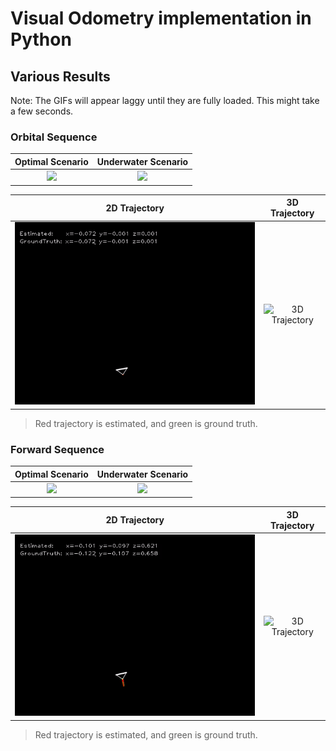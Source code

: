 # Visual Odometry implementation in Python

## Various Results
Note: The GIFs will appear laggy until they are fully loaded. This might take a few seconds.

### Orbital Sequence
Optimal Scenario  |  Underwater Scenario
:----------------:|:--------------------:
![](https://github.com/AROS-Vision-Group/Mono-VO/blob/main/gifs/traces_gt_orbit.gif?raw=true)  |  ![](https://github.com/AROS-Vision-Group/Mono-VO/blob/main/gifs/traces_uw_orbit.gif?raw=true)

2D Trajectory  |  3D Trajectory
:-------------:|:---------------:
![2D Trajectory](https://github.com/AROS-Vision-Group/Mono-VO/blob/main/gifs/2d_traj_orbit.gif?raw=true)  |  ![3D Trajectory](https://github.com/AROS-Vision-Group/Mono-VO/blob/main/gifs/3d_traj_orbit.gif?raw=true)
> Red trajectory is estimated, and green is ground truth.


### Forward Sequence
Optimal Scenario  |  Underwater Scenario
:----------------:|:--------------------:
![](https://github.com/AROS-Vision-Group/Mono-VO/blob/main/gifs/traces_gt.gif?raw=true)  |  ![](https://github.com/AROS-Vision-Group/Mono-VO/blob/main/gifs/traces_cycles.gif?raw=true)

2D Trajectory  |  3D Trajectory
:-------------:|:---------------:
![2D Trajectory](https://github.com/AROS-Vision-Group/Mono-VO/blob/main/gifs/camera_box_egomotion.gif?raw=true)  |  ![3D Trajectory](https://github.com/AROS-Vision-Group/Mono-VO/blob/main/gifs/3d_traj.gif?raw=true) 
> Red trajectory is estimated, and green is ground truth.


